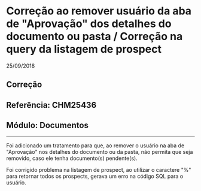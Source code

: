 # Correção ao remover usuário da aba de "Aprovação" dos detalhes do documento ou pasta / Correção na query da listagem de prospect
25/09/2018
## Correção
## Referência: CHM25436
## Módulo: Documentos
***

Foi adicionado um tratamento para que, ao remover o usuário na aba de "Aprovação" nos detalhes do documento ou da pasta, não permita que seja removido, caso ele tenha documento(s) pendente(s).

Foi corrigido problema na listagem de prospect, ao utilizar o caractere "%" para retornar todos os prospects, gerava um erro na código SQL para o usuário.